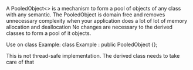 A PooledObject<> is a mechanism to form a pool of objects of any class
with any semantic. The PooledObject is domain free and removes unnecessary
complexity when your application does a lot of lot of memory allocation and
deallocation
No changes are necessary to the derived classes to form a pool of it objects.

Use on class Example:
class Example : public PooledObject<Example> {};

This is not thread-safe implementation. The derived class needs to take care of that
